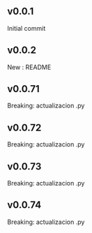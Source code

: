 
## v0.0.1

Initial commit

## v0.0.2

New : README
## v0.0.71

Breaking: actualizacion .py


## v0.0.72

Breaking: actualizacion .py


## v0.0.73

Breaking: actualizacion .py


## v0.0.74

Breaking: actualizacion .py

